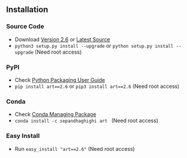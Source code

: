 ## Installation		

### Source Code
- Download [Version 2.6](https://github.com/sepandhaghighi/art/archive/v2.6.zip) or [Latest Source ](https://github.com/sepandhaghighi/art/archive/dev.zip)
- `python3 setup.py install --upgrade` or `python setup.py install --upgrade` (Need root access)				

### PyPI


- Check [Python Packaging User Guide](https://packaging.python.org/installing/)     
- `pip install art==2.6` or `pip3 install art==2.6` (Need root access)

### Conda

- Check [Conda Managing Package](https://conda.io/docs/user-guide/tasks/manage-pkgs.html#installing-packages-from-anaconda-org)
- `conda install -c sepandhaghighi art ` (Need root access)

### Easy Install

- Run `easy_install "art==2.6"` (Need root access)
